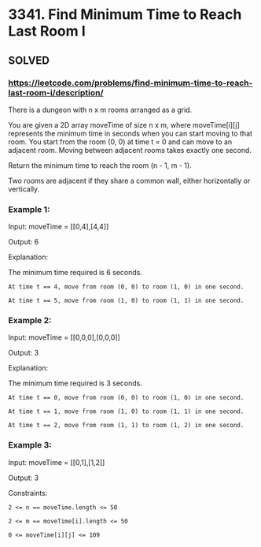 # 3341. Find Minimum Time to Reach Last Room I

## SOLVED
### https://leetcode.com/problems/find-minimum-time-to-reach-last-room-i/description/
There is a dungeon with n x m rooms arranged as a grid.



You are given a 2D array moveTime of size n x m, where moveTime[i][j] represents the minimum time in seconds when you can start moving to that room. You start from the room (0, 0) at time t = 0 and can move to an adjacent room. Moving between adjacent rooms takes exactly one second.



Return the minimum time to reach the room (n - 1, m - 1).



Two rooms are adjacent if they share a common wall, either horizontally or vertically.





### Example 1:





Input: moveTime = [[0,4],[4,4]]




Output: 6





Explanation:



The minimum time required is 6 seconds.





	At time t == 4, move from room (0, 0) to room (1, 0) in one second.

	At time t == 5, move from room (1, 0) to room (1, 1) in one second.







### Example 2:





Input: moveTime = [[0,0,0],[0,0,0]]




Output: 3





Explanation:



The minimum time required is 3 seconds.





	At time t == 0, move from room (0, 0) to room (1, 0) in one second.

	At time t == 1, move from room (1, 0) to room (1, 1) in one second.

	At time t == 2, move from room (1, 1) to room (1, 2) in one second.







### Example 3:





Input: moveTime = [[0,1],[1,2]]




Output: 3







Constraints:





	2 <= n == moveTime.length <= 50

	2 <= m == moveTime[i].length <= 50

	0 <= moveTime[i][j] <= 109



